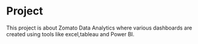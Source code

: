 # Project
This project is about Zomato Data Analytics where various dashboards are created using tools like excel,tableau and Power BI.
